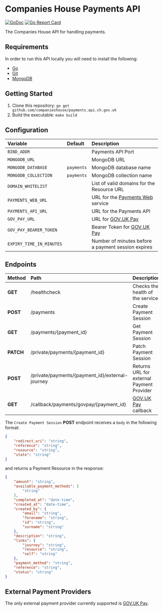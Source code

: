 # Companies House Payments API

[![GoDoc](https://godoc.org/github.com/companieshouse/payments.api.ch.gov.uk?status.svg)](https://godoc.org/github.com/companieshouse/payments.api.ch.gov.uk)
[![Go Report Card](https://goreportcard.com/badge/github.com/companieshouse/payments.api.ch.gov.uk)](https://goreportcard.com/report/github.com/companieshouse/payments.api.ch.gov.uk)

The Companies House API for handling payments.

## Requirements
In order to run this API locally you will need to install the following:

- [Go](https://golang.org/doc/install)
- [Git](https://git-scm.com/downloads)
- [MongoDB](https://www.mongodb.com/)

## Getting Started
1. Clone this repository: `go get github.com/companieshouse/payments.api.ch.gov.uk`
1. Build the executable: `make build`

## Configuration

Variable                | Default   | Description
:-----------------------|:----------|:------------
`BIND_ADDR`             |           | Payments API Port
`MONGODB_URL`           |           | MongoDB URL
`MONGODB_DATABASE`      | `payments`| MongoDB database name
`MONGODB_COLLECTION`    | `payments`| MongoDB collection name
`DOMAIN_WHITELIST`      |           | List of valid domains for the Resource URL
`PAYMENTS_WEB_URL`      |           | URL for the [Payments Web](https://github.com/companieshouse/payments.web.ch.gov.uk) service
`PAYMENTS_API_URL`      |           | URL for the Payments API
`GOV_PAY_URL`           |           | URL for [GOV.UK Pay](https://www.payments.service.gov.uk)
`GOV_PAY_BEARER_TOKEN`  |           | Bearer Token for [GOV.UK Pay](https://www.payments.service.gov.uk)
`EXPIRY_TIME_IN_MINUTES`|           | Number of minutes before a payment session expires

## Endpoints

Method    | Path                                            | Description
:---------|:------------------------------------------------|:-----------
**GET**   | /healthcheck                                    | Checks the health of the service
**POST**  | /payments                                       | Create Payment Session
**GET**   | /payments/{payment_id}                          | Get Payment Session
**PATCH** | /private/payments/{payment_id}                  | Patch Payment Session
**POST**  | /private/payments/{payment_id}/external-journey | Returns URL for external Payment Provider
**GET**   | /callback/payments/govpay/{payment_id}          | [GOV.UK Pay](https://www.payments.service.gov.uk) callback

The `Create Payment Session` **POST** endpoint receives a `body` in the following format:

```json
{
    "redirect_uri": "string",
    "reference": "string",
    "resource": "string",
    "state": "string"
}
```
and returns a Payment Resource in the response:

```json
{
    "amount": "string",
    "available_payment_methods": [
        "string"
    ],
    "completed_at": "date-time",
    "created_at": "date-time",
    "created_by": {
        "email": "string",
        "forename": "string",
        "id": "string",
        "surname": "string"
    },
    "description": "string",
    "links": {
        "journey": "string",
        "resource": "string",
        "self": "string"
    },
    "payment_method": "string",
    "reference": "string",
    "status": "string"
}
```

## External Payment Providers

The only external payment provider currently supported is [GOV.UK Pay](https://www.payments.service.gov.uk).